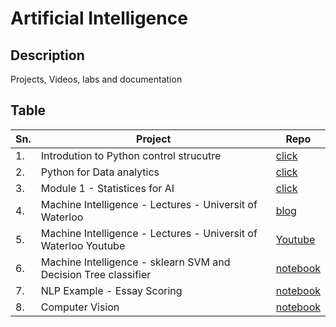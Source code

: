 # Artificial Intelligence



## Description

Projects, Videos, labs and documentation

## Table

|Sn.| Project | Repo |
|-----------------|-----------------|-----------------|
|1.| Introdution to Python control strucutre    | [click](https://github.com/JagdishMane/python-control-structure.git) | 
|2.| Python for Data analytics  | [click](https://github.com/JagdishMane/python-foundation-for-statistices-data-analytics.git) | 
|3.| Module 1 - Statistices for AI  |   [click](https://github.com/JagdishMane/python-foundation-for-statistices-data-analytics.git)   | 
|4.| Machine Intelligence - Lectures - Universit of Waterloo | [blog](https://tizhoosh.com/lectures/) | Videos |
|5.| Machine Intelligence - Lectures - Universit of Waterloo Youtube | [Youtube](https://www.youtube.com/@KimiaLabMayo/videos) |
|6.| Machine Intelligence - sklearn SVM and Decision Tree classifier | [notebook](./aai501-m4-sklearn-svc-and-decision-tree/) | 
|7.| NLP Example - Essay Scoring | [notebook](./AAI-501-M5-Neural-Network/) |
|8.| Computer Vision | [notebook](./m6-Computer-Vision/) |

